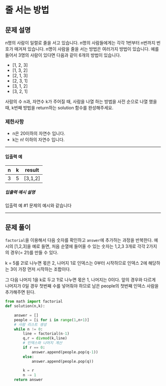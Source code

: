 # 줄 서는 방법

## 문제 설명

n명의 사람이 일렬로 줄을 서고 있습니다. n명의 사람들에게는 각각 1번부터 n번까지 번호가 매겨져 있습니다. n명이 사람을 줄을 서는 방법은 여러가지 방법이 있습니다. 예를 들어서 3명의 사람이 있다면 다음과 같이 6개의 방법이 있습니다.

- [1, 2, 3]
- [1, 3, 2]
- [2, 1, 3]
- [2, 3, 1]
- [3, 1, 2]
- [3, 2, 1]

사람의 수 n과, 자연수 k가 주어질 때, 사람을 나열 하는 방법을 사전 순으로 나열 했을 때, k번째 방법을 return하는 solution 함수를 완성해주세요.

### 제한사항

- n은 20이하의 자연수 입니다.
- k는 n! 이하의 자연수 입니다.

------

#### 입출력 예

| n    | k    | result  |
| ---- | ---- | ------- |
| 3    | 5    | [3,1,2] |

##### 입출력 예시 설명

입출력 예 #1
문제의 예시와 같습니다

---



## 문제 풀이

`factorial`을 이용해서 다음 숫자를 확인하고 `answer`에 추가하는 과정을 반복한다.  예시의 [1,2,3]을 예로 들면, 처음 순열에 들어올 수 있는 숫자는 1,2,3 3개로 각각 2가지의 경우(= 2!)를 만들 수 있다. 

k = 5를 2!로 나누면 몫은 2, 나머지 1로 인덱스는 0부터 시작하므로 인덱스 2에 해당하는 3이 가장 먼저 시작하는 조합이다. 

그 다음 나머지 1을 k로 두고 1!로 나누면 몫은 1, 나머지는 0이다. 앞의 경우와 다르게 나머지가 0일 경우 첫번째 수를 넣어줘야 하므로 남은 people의 첫번째 인덱스 사람을 추가해주면 된다.

```python
from math import factorial
def solution(n,k):
    
    answer = []
    people = [i for i in range(1,n+1)]
	# 사람 리스트 생성
    while n != 0:
        line = factorial(n-1)
        q,r = divmod(k,line)
        # 인덱스와 나머지 계산
        if r == 0:
            answer.append(people.pop(q-1))
        else:
            answer.append(people.pop(q))
            
        k = r
        n -= 1
    return answer
```

